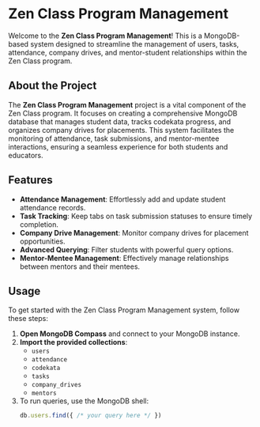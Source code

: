 # Zen Class Program Management

Welcome to the **Zen Class Program Management**! This is a MongoDB-based system designed to streamline the management of users, tasks, attendance, company drives, and mentor-student relationships within the Zen Class program.

## About the Project
The **Zen Class Program Management** project is a vital component of the Zen Class program. It focuses on creating a comprehensive MongoDB database that manages student data, tracks codekata progress, and organizes company drives for placements. This system facilitates the monitoring of attendance, task submissions, and mentor-mentee interactions, ensuring a seamless experience for both students and educators.

## Features
- **Attendance Management**: Effortlessly add and update student attendance records.
- **Task Tracking**: Keep tabs on task submission statuses to ensure timely completion.
- **Company Drive Management**: Monitor company drives for placement opportunities.
- **Advanced Querying**: Filter students with powerful query options.
- **Mentor-Mentee Management**: Effectively manage relationships between mentors and their mentees.

## Usage
To get started with the Zen Class Program Management system, follow these steps:

1. **Open MongoDB Compass** and connect to your MongoDB instance.
2. **Import the provided collections**:
   - `users`
   - `attendance`
   - `codekata`
   - `tasks`
   - `company_drives`
   - `mentors`
3. To run queries, use the MongoDB shell:
   ```javascript
   db.users.find({ /* your query here */ })
   ```
